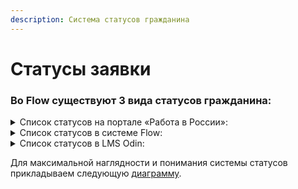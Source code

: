 ```yaml
---
description: Система статусов гражданина
---
```


# Статусы заявки

### **Во Flow существуют 3 вида статусов гражданина:** <a href="#vo-flow-sushestvuet-3-vida-statusov-grazhdanina." id="vo-flow-sushestvuet-3-vida-statusov-grazhdanina."></a>

<details>

<summary>Список статусов на портале «Работа в России»:</summary>

1. Подана заявка
2. На рассмотрении оператором обучающих центров
3. Ожидает решения пользователя
4. Согласована
5. Отклонена
6. Отменена гражданином
7. Гражданин зачислен в группу
8. В процессе обучения
9. Обучение завершено успешно
10. Обучение завершено неудачно
11. Выдан документ о квалификации по итогам обучения

</details>

<details>

<summary>Список статусов в системе Flow:</summary>

Каждый гражданин отправляет заявку на портале [Работа в России](https://trudvsem.ru/). Далее заявка в течение часа (время может быть увеличено при большом объеме заявок) попадает  в личный кабинет Flow. Гражданину отправляется письмо - приглашение в личный кабинет.

После того, как заявка попала в систему она проходит следующие этапы-статусы:

* **Отклонено ЦЗН** - заявка отклонена.
* **Отозвана гражданином** - гражданин отклонил заявка на портале Работа в России.
* **Ожидаем решение ЦЗН** - заявка находится на рассмотрении ЦЗН.  Гражданин может войти в [личный кабинет](https://informa.gitbook.io/flow-kabinet-grazhdanina/), но не сможет пройти дальше шага 4
* **Ожидаем загрузку первичных документов** - гражданин, отправил заявку на портале РвР получил письмо - приглашение в личный кабинет, но пока не загрузил скан копию паспорта и документа образовании.
* **Первичные документы необходимо проверить** - гражданин загрузил скан-копию паспорта и документа об образовании и ждет проверки представителя образовательной организации.
* **Первичные документы были отклонены** - при проверке в документах найдены ошибки, представитель образовательной организации  отклонил документы, гражданину необходимо их заменить.
* **Ожидаем документы на зачисление** - заявка  подтверждена в ЦЗН, первичные документы проверены. Гражданин выбирает тип договора (двусторонний, трёхсторонний с ЦЗН или трёхсторонний с работодателем) и период обучения. Гражданин подписывает и  загружает договор, заявление и согласие на обработку персональных данных.
* **Документы на зачисление необходимо проверить** - гражданин загрузил на проверку договор, заявление на обучение и  согласие на обработку персональных данных. Документы ожидают проверки.
* **Документы на зачисление были отклонены** - гражданину необходимо загрузить новые корректные скан-копии документов. Возможно, он будет возвращен на шаг 5 для выбора нового потока, так как записаться и приложить документы возможно только по [схеме](../vybor-perioda-obucheniya/skhema-vybora-dostupnogo-perioda-obucheniya.md).
* **Записан на обучение** -  заявка попадает в этот статус сразу после регистрации в Один. (через час после одобрения ДЗС, если в очереди большой поток заявок, время может быть увеличено).
* **Необходимо выпустить приказ на зачисление** - договор, заявление на обучение и согласие на обработку персональных данных одобрены представителем образовательной организации, гражданин получает доступ к образовательной платформе Odin и для него необходимо выпустить приказ на зачисление.
* **Есть приказ на зачисление** - гражданину добавлен приказ на зачисление.
* **Обучение** -  заявка перейдёт в этот статут после того, как слушатель пройдет хотя бы одну активность,  на платформе Odin.
* **Требуется проверить заявление на отчисление** - гражданин во время обучения написал заявление на отчисление (для этого в ЛК гражданина необходимо нажать на кнопку  "Заявление на отчисление" скачать образец, подписать и отправить на проверку).
* **Требуется отчислить на основании заявления** -  представителю образовательной организации необходимо создать приказ  об отчислении с типом "по Заявлению слушателя" и добавить этот приказ гражданину на странице заявки, в этом случае гражданин сможет подать заявку на учатие  в проекте повторно.
* **Отчислен на основании заявления слушателя**  - гражданин отчислен и больше не может обучаться на платформе  Odin, но может подать заявку  на РвР на другой период/программу.
* **Требуется отчислить за неуспеваемость** - обучение на платформе Odin завершено неуспешно.  Представителю образовательной организации необходимо создать приказ приказ об отчислении с указанием причины "Неуспеваемость" и добавить его гражданину на станице заявки.
* **Отчислен за неуспеваемость** -  гражданину назначен приказ об отчислении с указанием причины "Неуспеваемость". Если назначен данный тип приказа, гражданин больше не сможет принять участие в проекте по содействию занятости.
* **Успешно завершил обучение. Требуется отчислить**  - гражданин успешно завершил обучение на платформе Odin. Ожидает добавление приказа об отчислении с основанием "Выдача документа о квалификации".
* **Требуется выпустить документ о квалификации** - гражданину добавили приказ об отчислении с типом Выдача документа о квалификации. Далее ему добавляется информация по документу о квалификации. (пока в работе).
* **Требуется загрузить скан документа о квалификации** - гражданину добавили информацию по документу о квалификации, но пока не загрузили скан самого документа.
* **Ожидаем трудоустройства** - гражданину добавлен документ о квалификации.
* **Трудоустроен** - трудоустройство гражданина подтверждено.
* **Обучение отменено в LMS Odin** - заявка переходит в этот статус, если гражданину подтвердили заявление на отчисление, либо он проходил обучение  в прошлом году и ему необходимо закрыть доступ к образовательной программе.&#x20;

</details>

<details>

<summary>Список статусов в LMS Odin:</summary>

1. **Записан на обучение.** Зарегистрирован в Один, активностей нет.
2. **Приступил к обучению.** Есть завершенные активности слушателя.
3. **Завершил неуспешно.** Отчислен на основании заявления или по причине неуспеваемости.
4. **Обучение отменено.** Обучение отменно образовательной организацией. Гражданин ранее проходил обучение в рамках ФП.
5. **Завершил успешно.** Пройдена итоговая аттестация. Отчислен по завершению обучения. Документ об образовании направлен.

</details>

Для максимальной наглядности и понимания системы статусов прикладываем следующую [диаграмму](https://cacoo.com/diagrams/kpKZW4u9o09iCCFB/246EC).&#x20;

